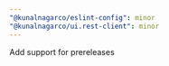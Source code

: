 ```yaml
---
"@kunalnagarco/eslint-config": minor
"@kunalnagarco/ui.rest-client": minor
---
```


Add support for prereleases
